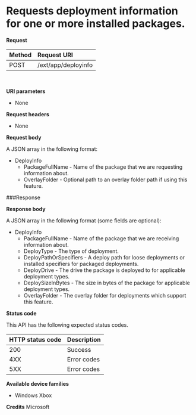 # Requests deployment information for one or more installed packages.

**Request**

Method      | Request URI
:------     | :------
POST | /ext/app/deployinfo
<br />

**URI parameters**

 - None

**Request headers**

- None

**Request body**

A JSON array in the following format:

* DeployInfo
  * PackageFullName - Name of the package that we are requesting information about.
  * OverlayFolder - Optional path to an overlay folder path if using this feature.

###Response

**Response body**

A JSON array in the following format (some fields are optional):

* DeployInfo
  * PackageFullName - Name of the package that we are receiving information about.
  * DeployType - The type of deployment.
  * DeployPathOrSpecifiers - A deploy path for loose deployments or installed specifiers for packaged deployments.
  * DeployDrive - The drive the package is deployed to for applicable deployment types.
  * DeploySizeInBytes - The size in bytes of the package for applicable deployment types.
  * OverlayFolder - The overlay folder for deployments which support this feature.

**Status code**

This API has the following expected status codes.

HTTP status code      | Description
:------     | :-----
200 | Success
4XX | Error codes
5XX | Error codes


**Available device families**

* Windows Xbox

**Credits**
Microsoft